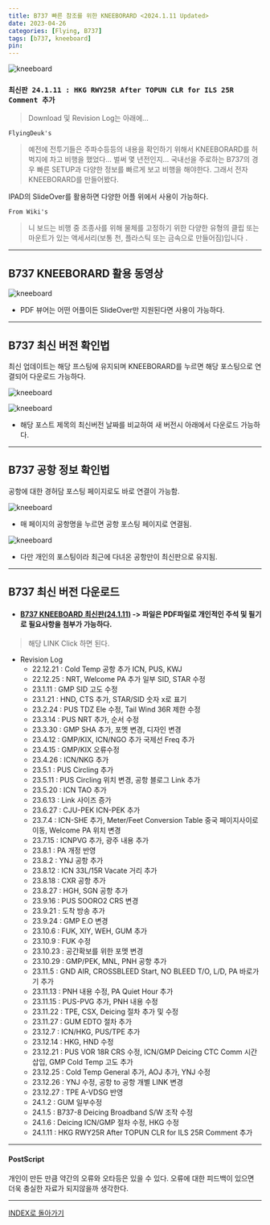 ```yaml
---
title: B737 빠른 참조를 위한 KNEEBORARD <2024.1.11 Updated>
date: 2023-04-26
categories: [Flying, B737]
tags: [b737, kneeboard]
pin:
---
```


![kneeboard](/img/flying/b737/kneeboard.jpg)

### `최신판 24.1.11 : HKG RWY25R After TOPUN CLR for ILS 25R Comment 추가`
> Download 및 Revision Log는 아래에...



`FlyingDeuk's`
> 예전에 전투기들은 주파수등등의 내용을 확인하기 위해서 KNEEBORARD를 허벅지에 차고 비행을 했었다... 벌써 몇 년전인지... 국내선을 주로하는 B737의 경우 빠른 SETUP과 다양한 정보를 빠르게 보고 비행을 해야한다. 그래서 전자 KNEEBORARD를 만들어봤다.

IPAD의 SlideOver를 활용하면 다양한 어플 위에서 사용이 가능하다.

`From Wiki's`
> 니 보드는 비행 중 조종사를 위해 물체를 고정하기 위한 다양한 유형의 클립 또는 마운트가 있는 액세서리(보통 천, 플라스틱 또는 금속으로 만들어짐)입니다 .

------------

## B737 KNEEBORARD 활용 동영상
![kneeboard](/img/flying/b737/kneeboard.gif)
- PDF 뷰어는 어떤 어플이든 SlideOver만 지원된다면 사용이 가능하다.

-----------

## B737 최신 버전 확인법
최신 업데이트는 해당 프스팅에 유지되며 KNEEBORARD를 누르면 해당 포스팅으로 연결되어 다운로드 가능하다.

![kneeboard](/img/flying/b737/knee3.jpg)

![kneeboard](/img/flying/b737/knee4.jpg)
- 해당 포스트 제목의 최신버전 날짜를 비교하여 새 버전시 아래에서 다운로드 가능하다. 

---------------

## B737 공항 정보 확인법
공항에 대한 경허담 포스팅 페이지로도 바로 연결이 가능함. 

![kneeboard](/img/flying/b737/knee1.jpg)
- 매 페이지의 공항명을 누르면 공항 포스팅 페이지로 연결됨. 

![kneeboard](/img/flying/b737/knee2.jpg)
- 다만 개인의 포스팅이라 최근에 다녀온 공항만이 최신판으로 유지됨. 


--------

## B737 최신 버전 다운로드
- #### [B737 KNEEBOARD 최신판(24.1.11)](/img/flying/b737/Kneeboard.pdf) -> 파일은 PDF파일로 개인적인 주석 및 필기로 필요사항을 첨부가 가능하다. 

> 해당 LINK Click 하면 된다.

- Revision Log
  - 22.12.21 : Cold Temp 공항 추가 ICN, PUS, KWJ
  - 22.12.25 : NRT, Welcome PA 추가 일부 SID, STAR 수정
  - 23.1.11 : GMP SID 고도 수정
  - 23.1.21 : HND, CTS 추가, STAR/SID 숫자 x로 표기
  - 23.2.24 : PUS TDZ Ele 수정, Tail Wind 36R 제한 수정
  - 23.3.14 : PUS NRT 추가, 순서 수정
  - 23.3.30 : GMP SHA 추가, 포멧 변경, 디자인 변경
  - 23.4.12 : GMP/KIX, ICN/NGO 추가 국제선 Freq 추가
  - 23.4.15 : GMP/KIX 오류수정
  - 23.4.26 : ICN/NKG 추가
  - 23.5.1 : PUS Circling 추가
  - 23.5.11 : PUS Circling 위치 변경, 공항 블로그 Link 추가
  - 23.5.20 : ICN TAO 추가 
  - 23.6.13 : Link 사이즈 증가 
  - 23.6.27 : CJU-PEK ICN-PEK 추가
  - 23.7.4 : ICN-SHE 추가, Meter/Feet Conversion Table 중국 페이지사이로 이동, Welcome PA 위치 변경
  - 23.7.15 : ICNPVG 추가, 광주 내용 추가
  - 23.8.1 : PA 개정 반영
  - 23.8.2 : YNJ 공항 추가
  - 23.8.12 : ICN 33L/15R Vacate 거리 추가
  - 23.8.18 : CXR 공항 추가
  - 23.8.27 : HGH, SGN 공항 추가
  - 23.9.16 : PUS SOORO2 CRS 변경
  - 23.9.21 : 도착 방송 추가
  - 23.9.24 : GMP E.O 변경
  - 23.10.6 : FUK, XIY, WEH, GUM 추가 
  - 23.10.9 : FUK 수정
  - 23.10.23 : 공간확보를 위한 포멧 변경
  - 23.10.29 : GMP/PEK, MNL, PNH 공항 추가
  - 23.11.5 : GND AIR, CROSSBLEED Start, NO BLEED T/O, L/D, PA 바로가기 추가
  - 23.11.13 : PNH 내용 수정, PA Quiet Hour 추가
  - 23.11.15 : PUS-PVG 추가, PNH 내용 수정
  - 23.11.22 : TPE, CSX, Deicing 절차 추가 및 수정
  - 23.11.27 : GUM EDTO 절차 추가
  - 23.12.7 : ICN/HKG, PUS/TPE 추가
  - 23.12.14 : HKG, HND 수정
  - 23.12.21 : PUS VOR 18R CRS 수정, ICN/GMP Deicing CTC Comm 시간 삽입, GMP Cold Temp 고도 추가
  - 23.12.25 : Cold Temp General 추가, AOJ 추가, YNJ 수정
  - 23.12.26 : YNJ 수정, 공항 to 공항 개별 LINK 변경
  - 23.12.27 : TPE A-VDSG 반영
  - 24.1.2 : GUM 일부수정
  - 24.1.5 : B737-8 Deicing Broadband S/W 조작 수정
  - 24.1.6 : Deicing ICN/GMP 절차 수정, HKG 수정
  - 24.1.11 : HKG RWY25R After TOPUN CLR for ILS 25R Comment 추가
-------


#### PostScript
개인이 만든 만큼 약간의 오류와 오타등은 있을 수 있다. 오류에 대한 피드백이 있으면 더욱 충실한 자료가 되지않을까 생각한다.

-------

[INDEX로 돌아가기](/categories/b737/)
